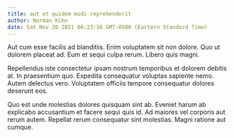 ```yaml
---
title: aut et quidem modi reprehenderit
author: Norman Kihn
date: Sat Nov 20 2021 06:23:16 GMT-0500 (Eastern Standard Time)
---
```

Aut cum esse facilis ad blanditiis. Enim voluptatem sit non dolore. Quo ut dolorem placeat ad. Eum et sequi culpa rerum. Libero quis magni.

 Repellendus iste consectetur ipsam nostrum temporibus et dolorem debitis at. In praesentium quo. Expedita consequatur voluptas sapiente nemo. Autem delectus vero. Voluptatem officiis tempore consequatur dolores deserunt eos.

 Quo est unde molestias dolores quisquam sint ab. Eveniet harum ab explicabo accusantium et facere sequi quis id. Ad maiores vel corporis aut rerum autem. Repellat rerum consequatur sint molestias. Magni ratione aut cumque.